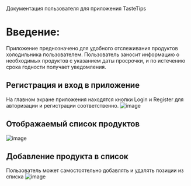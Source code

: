 Документация пользователя для приложения TasteTips
# Введение:
Приложение преднозначено для удобного отслеживания продуктов холодильника пользователем. Пользователь заносит информацию о необходимых продуктов с указанием даты просрочки, и по истечению срока годности получает уведомления.
## Регистрация и вход в приложение
На главном экране приложения находятся кнопки Login и Register для авторизации и регистрации соответственно.
![image](https://github.com/AmberDanie/TasteTips/assets/91751423/75228f3f-7822-4323-bbd4-2ea9115c429d)
## Отображаемый список продуктов
![image](https://github.com/AmberDanie/TasteTips/assets/91751423/a45c194a-7fdd-4bc7-a76c-fe7f5a60217c)
## Добавление продукта в список
Пользователь может самостоятельно добавлять и удалять позиции из списка
![image](https://github.com/AmberDanie/TasteTips/assets/91751423/59a607f2-5dac-40a3-9aca-f7b175d25d19)
